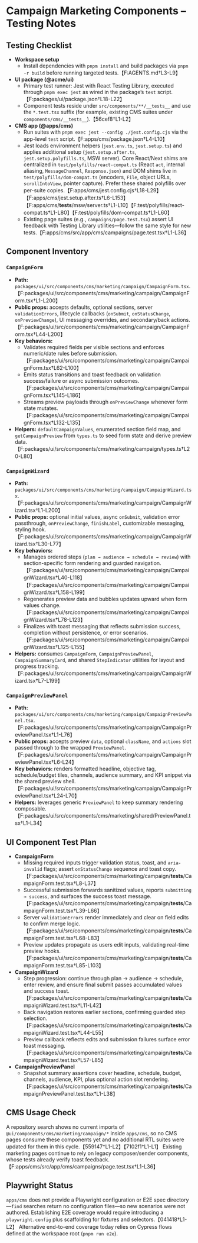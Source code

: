 # Campaign Marketing Components – Testing Notes

## Testing Checklist
- **Workspace setup**
  - Install dependencies with `pnpm install` and build packages via `pnpm -r build` before running targeted tests.【F:AGENTS.md†L3-L9】
- **UI package (@acme/ui)**
  - Primary test runner: Jest with React Testing Library, executed through `pnpm exec jest` as wired in the package’s `test` script.【F:packages/ui/package.json†L18-L22】
  - Component tests reside under `src/components/**/__tests__` and use the `*.test.tsx` suffix (for example, existing CMS suites under `components/cms/__tests__`).【56cef8†L1-L2】
- **CMS app (@apps/cms)**
  - Run suites with `pnpm exec jest --config ./jest.config.cjs` via the app-level `test` script.【F:apps/cms/package.json†L4-L10】
  - Jest loads environment helpers (`jest.env.ts`, `jest.setup.ts`) and applies additional setup (`jest.setup.after.ts`, `jest.setup.polyfills.ts`, MSW server). Core React/Next shims are centralized in `test/polyfills/react-compat.ts` (React `act`, internal aliasing, `MessageChannel`, `Response.json`) and DOM shims live in `test/polyfills/dom-compat.ts` (encoders, `File`, object URLs, `scrollIntoView`, pointer capture). Prefer these shared polyfills over per-suite copies.【F:apps/cms/jest.config.cjs†L18-L29】【F:apps/cms/jest.setup.after.ts†L6-L153】【F:apps/cms/__tests__/msw/server.ts†L1-L10】【F:test/polyfills/react-compat.ts†L1-L80】【F:test/polyfills/dom-compat.ts†L1-L60】
  - Existing page suites (e.g., `campaigns/page.test.tsx`) assert UI feedback with Testing Library utilities—follow the same style for new tests.【F:apps/cms/src/app/cms/campaigns/page.test.tsx†L1-L36】

## Component Inventory

### `CampaignForm`
- **Path:** `packages/ui/src/components/cms/marketing/campaign/CampaignForm.tsx`.【F:packages/ui/src/components/cms/marketing/campaign/CampaignForm.tsx†L1-L200】
- **Public props:** accepts defaults, optional sections, server `validationErrors`, lifecycle callbacks (`onSubmit`, `onStatusChange`, `onPreviewChange`), UI messaging overrides, and secondary/back actions.【F:packages/ui/src/components/cms/marketing/campaign/CampaignForm.tsx†L44-L200】
- **Key behaviors:**
  - Validates required fields per visible sections and enforces numeric/date rules before submission.【F:packages/ui/src/components/cms/marketing/campaign/CampaignForm.tsx†L62-L100】
  - Emits status transitions and toast feedback on validation success/failure or async submission outcomes.【F:packages/ui/src/components/cms/marketing/campaign/CampaignForm.tsx†L145-L186】
  - Streams preview payloads through `onPreviewChange` whenever form state mutates.【F:packages/ui/src/components/cms/marketing/campaign/CampaignForm.tsx†L132-L135】
- **Helpers:** `defaultCampaignValues`, enumerated section field map, and `getCampaignPreview` from `types.ts` to seed form state and derive preview data.【F:packages/ui/src/components/cms/marketing/campaign/types.ts†L20-L80】

### `CampaignWizard`
- **Path:** `packages/ui/src/components/cms/marketing/campaign/CampaignWizard.tsx`.【F:packages/ui/src/components/cms/marketing/campaign/CampaignWizard.tsx†L1-L200】
- **Public props:** optional initial values, async `onSubmit`, validation error passthrough, `onPreviewChange`, `finishLabel`, customizable messaging, styling hook.【F:packages/ui/src/components/cms/marketing/campaign/CampaignWizard.tsx†L30-L77】
- **Key behaviors:**
  - Manages ordered steps (`plan → audience → schedule → review`) with section-specific form rendering and guarded navigation.【F:packages/ui/src/components/cms/marketing/campaign/CampaignWizard.tsx†L40-L118】【F:packages/ui/src/components/cms/marketing/campaign/CampaignWizard.tsx†L158-L199】
  - Regenerates preview data and bubbles updates upward when form values change.【F:packages/ui/src/components/cms/marketing/campaign/CampaignWizard.tsx†L78-L123】
  - Finalizes with toast messaging that reflects submission success, completion without persistence, or error scenarios.【F:packages/ui/src/components/cms/marketing/campaign/CampaignWizard.tsx†L125-L155】
- **Helpers:** consumes `CampaignForm`, `CampaignPreviewPanel`, `CampaignSummaryCard`, and shared `StepIndicator` utilities for layout and progress tracking.【F:packages/ui/src/components/cms/marketing/campaign/CampaignWizard.tsx†L7-L199】

### `CampaignPreviewPanel`
- **Path:** `packages/ui/src/components/cms/marketing/campaign/CampaignPreviewPanel.tsx`.【F:packages/ui/src/components/cms/marketing/campaign/CampaignPreviewPanel.tsx†L1-L76】
- **Public props:** accepts preview `data`, optional `className`, and `actions` slot passed through to the wrapped `PreviewPanel`.【F:packages/ui/src/components/cms/marketing/campaign/CampaignPreviewPanel.tsx†L6-L24】
- **Key behaviors:** renders formatted headline, objective tag, schedule/budget tiles, channels, audience summary, and KPI snippet via the shared preview shell.【F:packages/ui/src/components/cms/marketing/campaign/CampaignPreviewPanel.tsx†L24-L70】
- **Helpers:** leverages generic `PreviewPanel` to keep summary rendering composable.【F:packages/ui/src/components/cms/marketing/shared/PreviewPanel.tsx†L1-L34】

## UI Component Test Plan
- **CampaignForm**
  - Missing required inputs trigger validation status, toast, and `aria-invalid` flags; assert `onStatusChange` sequence and toast copy.【F:packages/ui/src/components/cms/marketing/campaign/__tests__/CampaignForm.test.tsx†L8-L37】
  - Successful submission forwards sanitized values, reports `submitting → success`, and surfaces the success toast message.【F:packages/ui/src/components/cms/marketing/campaign/__tests__/CampaignForm.test.tsx†L39-L66】
  - Server `validationErrors` render immediately and clear on field edits to confirm merge logic.【F:packages/ui/src/components/cms/marketing/campaign/__tests__/CampaignForm.test.tsx†L68-L83】
  - Preview updates propagate as users edit inputs, validating real-time preview hooks.【F:packages/ui/src/components/cms/marketing/campaign/__tests__/CampaignForm.test.tsx†L85-L103】
- **CampaignWizard**
  - Step progression: continue through plan → audience → schedule, enter review, and ensure final submit passes accumulated values and success toast.【F:packages/ui/src/components/cms/marketing/campaign/__tests__/CampaignWizard.test.tsx†L11-L42】
  - Back navigation restores earlier sections, confirming guarded step selection.【F:packages/ui/src/components/cms/marketing/campaign/__tests__/CampaignWizard.test.tsx†L44-L55】
  - Preview callback reflects edits and submission failures surface error toast messaging.【F:packages/ui/src/components/cms/marketing/campaign/__tests__/CampaignWizard.test.tsx†L57-L85】
- **CampaignPreviewPanel**
  - Snapshot summary assertions cover headline, schedule, budget, channels, audience, KPI, plus optional action slot rendering.【F:packages/ui/src/components/cms/marketing/campaign/__tests__/CampaignPreviewPanel.test.tsx†L1-L38】

## CMS Usage Check
A repository search shows no current imports of `@ui/components/cms/marketing/campaign/*` inside `apps/cms`, so no CMS pages consume these components yet and no additional RTL suites were updated for them in this cycle.【559147†L1-L2】【7102f1†L1-L1】 Existing marketing pages continue to rely on legacy composer/sender components, whose tests already verify toast feedback.【F:apps/cms/src/app/cms/campaigns/page.test.tsx†L1-L36】

## Playwright Status
`apps/cms` does not provide a Playwright configuration or E2E spec directory—`find` searches return no configuration files—so new scenarios were not authored. Establishing E2E coverage would require introducing a `playwright.config` plus scaffolding for fixtures and selectors.【041418†L1-L2】 Alternative end-to-end coverage today relies on Cypress flows defined at the workspace root (`pnpm run e2e`).
